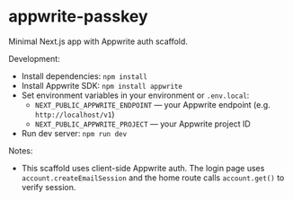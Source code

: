 # appwrite-passkey

Minimal Next.js app with Appwrite auth scaffold.

Development:

- Install dependencies: `npm install`
- Install Appwrite SDK: `npm install appwrite`
- Set environment variables in your environment or `.env.local`:
  - `NEXT_PUBLIC_APPWRITE_ENDPOINT` — your Appwrite endpoint (e.g. `http://localhost/v1`)
  - `NEXT_PUBLIC_APPWRITE_PROJECT` — your Appwrite project ID
- Run dev server: `npm run dev`

Notes:
- This scaffold uses client-side Appwrite auth. The login page uses `account.createEmailSession` and the home route calls `account.get()` to verify session.
